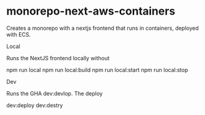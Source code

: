 # monorepo-next-aws-containers
Creates a monorepo with a nextjs frontend that runs in containers, deployed with ECS.


Local

Runs the NextJS frontend locally without 

npm run local
npm run local:build
npm run local:start
npm run local:stop

Dev

Runs the GHA dev:devlop. The deploy

dev:deploy
dev:destry

